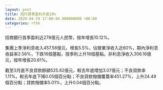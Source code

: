 ```yaml
---
layout: post
title: 招行首季盈利升逾10%
date: 2020-04-29 17:00:04.000000000 +08:00
categories: rthk
---
```


招商銀行首季盈利近278億元人民幣，按年增長10.12%。

集團上季淨利息收入457.56億元，增長5.5%，佔營業淨收入近60%，期內淨利息收益率2.56%，下跌16個基點，按季則上升16個基點。非利息淨收入306.16億元，按年增長20.61%。

截至3月底不良貸款餘額525.82億元，較去年底增加3.07億元；不良貸款率1.11%，較去年底下降0.05個百分點；不良貸款撥備覆蓋率451.27%，上升24.49個百分點；貸款撥備率5.01%，上升0.04個百分點。
